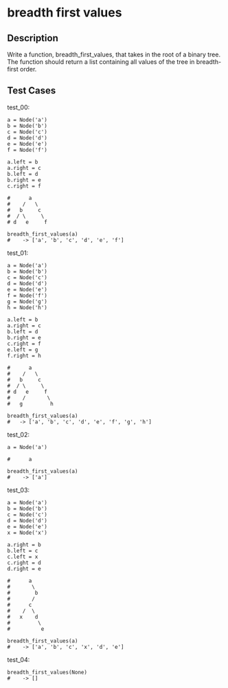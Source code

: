 # breadth first values

## Description

Write a function, breadth_first_values, that takes in the root of a binary tree. The function should return a list containing all values of the tree in breadth-first order.

## Test Cases

test_00:

```text
a = Node('a')
b = Node('b')
c = Node('c')
d = Node('d')
e = Node('e')
f = Node('f')

a.left = b
a.right = c
b.left = d
b.right = e
c.right = f

#      a
#    /   \
#   b     c
#  / \     \
# d   e     f

breadth_first_values(a)
#    -> ['a', 'b', 'c', 'd', 'e', 'f']
```

test_01:

```text
a = Node('a')
b = Node('b')
c = Node('c')
d = Node('d')
e = Node('e')
f = Node('f')
g = Node('g')
h = Node('h')

a.left = b
a.right = c
b.left = d
b.right = e
c.right = f
e.left = g
f.right = h

#      a
#    /   \
#   b     c
#  / \     \
# d   e     f
#    /       \
#   g         h

breadth_first_values(a)
#   -> ['a', 'b', 'c', 'd', 'e', 'f', 'g', 'h']
```

test_02:

```text
a = Node('a')

#      a

breadth_first_values(a)
#    -> ['a']
```

test_03:

```text
a = Node('a')
b = Node('b')
c = Node('c')
d = Node('d')
e = Node('e')
x = Node('x')

a.right = b
b.left = c
c.left = x
c.right = d
d.right = e

#      a
#       \
#        b
#       /
#      c
#    /  \
#   x    d
#         \
#          e

breadth_first_values(a)
#    -> ['a', 'b', 'c', 'x', 'd', 'e']
```

test_04:

```text
breadth_first_values(None)
#    -> []
```

